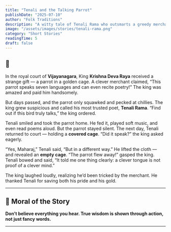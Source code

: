 ```yaml
---
title: "Tenali and the Talking Parrot"
publishDate: "2025-07-10"
author: "Folk Traditions"
description: "A witty tale of Tenali Rama who outsmarts a greedy merchant and teaches the king a clever lesson about truth."
image: "/assets/images/stories/tenali-rama.png"
category: "Short Stories"
readingTime: 5
draft: false
---
```


## 🦜

In the royal court of **Vijayanagara**, King **Krishna Deva Raya** received a strange gift — a parrot in a golden cage. A clever merchant claimed, “This parrot speaks seven languages and can even recite poetry!”
The king was amazed and paid him handsomely.

But days passed, and the parrot only squawked and pecked at chillies. The king grew suspicious and called his most trusted poet, **Tenali Rama**. “Find out if this bird truly talks,” the king ordered.

Tenali smiled and took the parrot home. He fed it, played soft music, and even read poems aloud. But the parrot stayed silent. The next day, Tenali returned to court — holding a **covered cage**. “Did it speak?” the king asked eagerly.

“Yes, Maharaj,” Tenali said, “But in a different way.” He lifted the cloth — and revealed an **empty cage**. “The parrot flew away!” gasped the king.
Tenali bowed and said, “It told me one thing clearly: a clever tongue is not proof of a clever mind.”

The king laughed loudly, realizing he’d been tricked by the merchant. He thanked Tenali for saving both his pride and his gold.

---

## 🌼 Moral of the Story

**Don’t believe everything you hear. True wisdom is shown through action, not just fancy words.**

---
